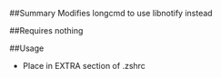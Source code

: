 ##Summary
Modifies longcmd to use libnotify instead

##Requires
nothing

##Usage
* Place in EXTRA section of .zshrc
